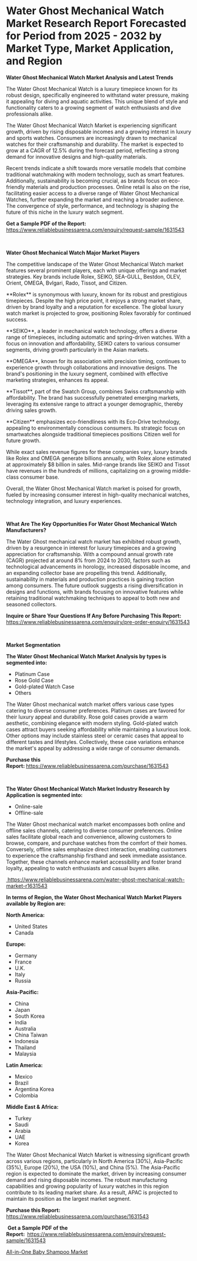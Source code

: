 <p><h1>Water Ghost Mechanical Watch Market Research Report Forecasted for Period from 2025 -  2032 by Market Type, Market Application, and Region</h1></p><p><strong>Water Ghost Mechanical Watch Market Analysis and Latest Trends</strong></p>
<p><p>The Water Ghost Mechanical Watch is a luxury timepiece known for its robust design, specifically engineered to withstand water pressure, making it appealing for diving and aquatic activities. This unique blend of style and functionality caters to a growing segment of watch enthusiasts and dive professionals alike.</p><p>The Water Ghost Mechanical Watch Market is experiencing significant growth, driven by rising disposable incomes and a growing interest in luxury and sports watches. Consumers are increasingly drawn to mechanical watches for their craftsmanship and durability. The market is expected to grow at a CAGR of 12.5% during the forecast period, reflecting a strong demand for innovative designs and high-quality materials. </p><p>Recent trends indicate a shift towards more versatile models that combine traditional watchmaking with modern technology, such as smart features. Additionally, sustainability is becoming crucial, as brands focus on eco-friendly materials and production processes. Online retail is also on the rise, facilitating easier access to a diverse range of Water Ghost Mechanical Watches, further expanding the market and reaching a broader audience. The convergence of style, performance, and technology is shaping the future of this niche in the luxury watch segment.</p></p>
<p><strong>Get a Sample PDF of the Report:&nbsp;</strong> <a href="https://www.reliablebusinessarena.com/enquiry/request-sample/1631543?utm_campaign=3121&utm_medium=2&utm_source=Github&utm_content=ia&utm_term=29032025&utm_id=water-ghost-mechanical-watch">https://www.reliablebusinessarena.com/enquiry/request-sample/1631543</a></p>
<p>&nbsp;</p>
<p><strong>Water Ghost Mechanical Watch Major Market Players</strong></p>
<p><p>The competitive landscape of the Water Ghost Mechanical Watch market features several prominent players, each with unique offerings and market strategies. Key brands include Rolex, SEIKO, SEA-GULL, Bestdon, OLEV, Orient, OMEGA, Bvlgari, Rado, Tissot, and Citizen.</p><p>**Rolex** is synonymous with luxury, known for its robust and prestigious timepieces. Despite the high price point, it enjoys a strong market share, driven by brand loyalty and a reputation for excellence. The global luxury watch market is projected to grow, positioning Rolex favorably for continued success.</p><p>**SEIKO**, a leader in mechanical watch technology, offers a diverse range of timepieces, including automatic and spring-driven watches. With a focus on innovation and affordability, SEIKO caters to various consumer segments, driving growth particularly in the Asian markets.</p><p>**OMEGA**, known for its association with precision timing, continues to experience growth through collaborations and innovative designs. The brand's positioning in the luxury segment, combined with effective marketing strategies, enhances its appeal.</p><p>**Tissot**, part of the Swatch Group, combines Swiss craftsmanship with affordability. The brand has successfully penetrated emerging markets, leveraging its extensive range to attract a younger demographic, thereby driving sales growth.</p><p>**Citizen** emphasizes eco-friendliness with its Eco-Drive technology, appealing to environmentally conscious consumers. Its strategic focus on smartwatches alongside traditional timepieces positions Citizen well for future growth.</p><p>While exact sales revenue figures for these companies vary, luxury brands like Rolex and OMEGA generate billions annually, with Rolex alone estimated at approximately $8 billion in sales. Mid-range brands like SEIKO and Tissot have revenues in the hundreds of millions, capitalizing on a growing middle-class consumer base. </p><p>Overall, the Water Ghost Mechanical Watch market is poised for growth, fueled by increasing consumer interest in high-quality mechanical watches, technology integration, and luxury experiences.</p></p>
<p>&nbsp;</p>
<p><strong>What Are The Key Opportunities For Water Ghost Mechanical Watch Manufacturers?</strong></p>
<p><p>The Water Ghost mechanical watch market has exhibited robust growth, driven by a resurgence in interest for luxury timepieces and a growing appreciation for craftsmanship. With a compound annual growth rate (CAGR) projected at around 8% from 2024 to 2030, factors such as technological advancements in horology, increased disposable income, and an expanding collector base are propelling this trend. Additionally, sustainability in materials and production practices is gaining traction among consumers. The future outlook suggests a rising diversification in designs and functions, with brands focusing on innovative features while retaining traditional watchmaking techniques to appeal to both new and seasoned collectors.</p></p>
<p><strong>Inquire or Share Your Questions If Any Before Purchasing This Report:</strong> <a href="https://www.reliablebusinessarena.com/enquiry/pre-order-enquiry/1631543?utm_campaign=3121&utm_medium=2&utm_source=Github&utm_content=ia&utm_term=29032025&utm_id=water-ghost-mechanical-watch">https://www.reliablebusinessarena.com/enquiry/pre-order-enquiry/1631543</a></p>
<p>&nbsp;</p>
<p><strong>Market Segmentation</strong></p>
<p><strong>The Water Ghost Mechanical Watch Market Analysis by types is segmented into:</strong></p>
<p><ul><li>Platinum Case</li><li>Rose Gold Case</li><li>Gold-plated Watch Case</li><li>Others</li></ul></p>
<p><p>The Water Ghost mechanical watch market offers various case types catering to diverse consumer preferences. Platinum cases are favored for their luxury appeal and durability. Rose gold cases provide a warm aesthetic, combining elegance with modern styling. Gold-plated watch cases attract buyers seeking affordability while maintaining a luxurious look. Other options may include stainless steel or ceramic cases that appeal to different tastes and lifestyles. Collectively, these case variations enhance the market's appeal by addressing a wide range of consumer demands.</p></p>
<p><strong>Purchase this Report:&nbsp;</strong><a href="https://www.reliablebusinessarena.com/purchase/1631543?utm_campaign=3121&utm_medium=2&utm_source=Github&utm_content=ia&utm_term=29032025&utm_id=water-ghost-mechanical-watch">https://www.reliablebusinessarena.com/purchase/1631543</a></p>
<p>&nbsp;</p>
<p><strong>The Water Ghost Mechanical Watch Market Industry Research by Application is segmented into:</strong></p>
<p><ul><li>Online-sale</li><li>Offline-sale</li></ul></p>
<p><p>The Water Ghost mechanical watch market encompasses both online and offline sales channels, catering to diverse consumer preferences. Online sales facilitate global reach and convenience, allowing customers to browse, compare, and purchase watches from the comfort of their homes. Conversely, offline sales emphasize direct interaction, enabling customers to experience the craftsmanship firsthand and seek immediate assistance. Together, these channels enhance market accessibility and foster brand loyalty, appealing to watch enthusiasts and casual buyers alike.</p></p>
<p><a href="https://www.reliablebusinessarena.com/water-ghost-mechanical-watch-market-r1631543?utm_campaign=3121&utm_medium=2&utm_source=Github&utm_content=ia&utm_term=29032025&utm_id=water-ghost-mechanical-watch">&nbsp;https://www.reliablebusinessarena.com/water-ghost-mechanical-watch-market-r1631543</a></p>
<p><strong>In terms of Region, the Water Ghost Mechanical Watch Market Players available by Region are:</strong></p>
<p>
    <p> <strong> North America: </strong>
        <ul>
            <li>United States</li>
            <li>Canada</li>
        </ul>
        </p> 
    <p> <strong> Europe: </strong>
        <ul>
            <li>Germany</li>
            <li>France</li>
            <li>U.K.</li>
            <li>Italy</li>
            <li>Russia</li>
        </ul>
        </p> 
    <p> <strong> Asia-Pacific: </strong>
        <ul>
            <li>China</li>
            <li>Japan</li>
            <li>South Korea</li>
            <li>India</li>
            <li>Australia</li>
            <li>China Taiwan</li>
            <li>Indonesia</li>
            <li>Thailand</li>
            <li>Malaysia</li>
        </ul>
        </p> 
    <p> <strong> Latin America: </strong>
        <ul>
            <li>Mexico</li>
            <li>Brazil</li>
            <li>Argentina Korea</li>
            <li>Colombia</li>
        </ul>
        </p> 
    <p> <strong> Middle East & Africa: </strong>
        <ul>
            <li>Turkey</li>
            <li>Saudi</li>
            <li>Arabia</li>
            <li>UAE</li>
            <li>Korea</li>
        </ul>
    </p>
    </p>
<p><p>The Water Ghost Mechanical Watch Market is witnessing significant growth across various regions, particularly in North America (30%), Asia-Pacific (35%), Europe (20%), the USA (10%), and China (5%). The Asia-Pacific region is expected to dominate the market, driven by increasing consumer demand and rising disposable incomes. The robust manufacturing capabilities and growing popularity of luxury watches in this region contribute to its leading market share. As a result, APAC is projected to maintain its position as the largest market segment.</p></p>
<p><strong>Purchase this Report: </strong><a href="https://www.reliablebusinessarena.com/purchase/1631543?utm_campaign=3121&utm_medium=2&utm_source=Github&utm_content=ia&utm_term=29032025&utm_id=water-ghost-mechanical-watch">https://www.reliablebusinessarena.com/purchase/1631543</a></p>
<p>&nbsp;<strong>Get a Sample PDF of the Report:&nbsp;&nbsp;</strong><a href="https://www.reliablebusinessarena.com/enquiry/request-sample/1631543?utm_campaign=3121&utm_medium=2&utm_source=Github&utm_content=ia&utm_term=29032025&utm_id=water-ghost-mechanical-watch">https://www.reliablebusinessarena.com/enquiry/request-sample/1631543</a></p>
<p><strong></strong></p>
<p><p><a href="https://github.com/denbelnmer50/Market-Research-Report-List-1/blob/main/all-in-one-baby-shampoo-market.md?utm_campaign=3121&utm_medium=2&utm_source=Github&utm_content=ia&utm_term=29032025&utm_id=water-ghost-mechanical-watch">All-in-One Baby Shampoo Market</a></p></p>